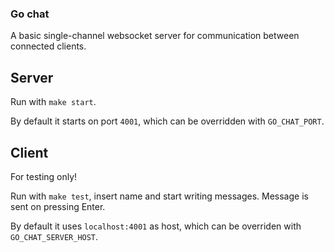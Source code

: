 ### Go chat

A basic single-channel websocket server for communication between connected clients.

## Server

Run with `make start`.

By default it starts on port `4001`, which can be overridden with `GO_CHAT_PORT`.

## Client

For testing only!

Run with `make test`, insert name and start writing messages. Message is sent on pressing Enter.

By default it uses `localhost:4001` as host, which can be overriden with `GO_CHAT_SERVER_HOST`.
